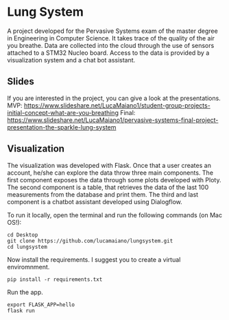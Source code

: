 # Lung System

A project developed for the Pervasive Systems exam of the master degree in Engineering in Computer Science. It takes trace of the quality of the air you breathe. Data are collected into the cloud through the use of sensors attached to a STM32 Nucleo board. Access to the data is provided by a visualization system and a chat bot assistant.

## Slides

If you are interested in the project, you can give a look at the presentations. 
MVP: https://www.slideshare.net/LucaMaiano1/student-group-projects-initial-concept-what-are-you-breathing
Final: https://www.slideshare.net/LucaMaiano1/pervasive-systems-final-project-presentation-the-sparkle-lung-system


## Visualization

The visualization was developed with Flask. Once that a user creates an account, he/she can explore the data throw three main components. The first component exposes the data through some plots developed with Ploty. The second component is a table, that retrieves the data of the last 100 measurements from the database and print them. The third and last component is a chatbot assistant developed using Dialogflow.

To run it locally, open the terminal and run the following commands (on Mac OS!):

```
cd Desktop
git clone https://github.com/lucamaiano/lungsystem.git
cd lungsystem
```

Now install the requirements. I suggest you to create a virtual enviromnment.

```
pip install -r requirements.txt
```

Run the app.
```
export FLASK_APP=hello
flask run
```
